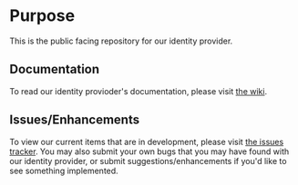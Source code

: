 # Purpose
This is the public facing repository for our identity provider.

## Documentation
To read our identity provioder's documentation, please visit [the wiki](../../wiki).

## Issues/Enhancements
To view our current items that are in development, please visit [the issues tracker](../../issues). You may also submit your own bugs that you may have found with our identity provider, or submit suggestions/enhancements if you'd like to see something implemented.
